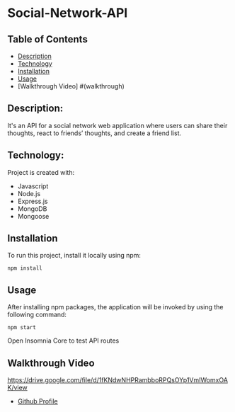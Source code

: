 # Social-Network-API


## Table of Contents

- [Description](#description)
- [Technology](#Technology)
- [Installation](#installation)
- [Usage](#usage)
- [Walkthrough Video] #(walkthrough)


## Description:

It's an API for a social network web application where users can share their thoughts, react to friends’ thoughts, and create a friend list.

## Technology:

Project is created with:

- Javascript
- Node.js
- Express.js
- MongoDB
- Mongoose

## Installation

To run this project, install it locally using npm:

```
npm install
```

## Usage

After installing npm packages, the application will be invoked by using the following command:

```
npm start
```

Open Insomnia Core to test API routes

## Walkthrough Video
https://drive.google.com/file/d/1fKNdwNHPRambboRPQsOYp1VmIWomxOAK/view


- [Github Profile](https://github.com/dobsonkevyn)
